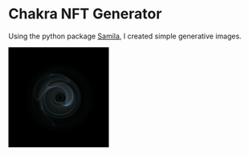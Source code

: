 # Chakra NFT Generator

Using the python package [Samila](https://github.com/sepandhaghighi/samila), I created simple generative images.

<img src="https://github.com/baguionini/Chakra-NFT-Generator/blob/master/1.png" width="200" height="200" />
